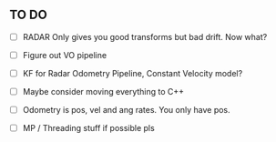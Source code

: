 ## TO DO

- [ ] RADAR Only gives you good transforms but bad drift. Now what?
- [ ] Figure out VO pipeline
- [ ] KF for Radar Odometry Pipeline, Constant Velocity model?
- [ ] Maybe consider moving everything to C++
- [ ] Odometry is pos, vel and ang rates. You only have pos. 
- [ ] MP / Threading stuff if possible pls

